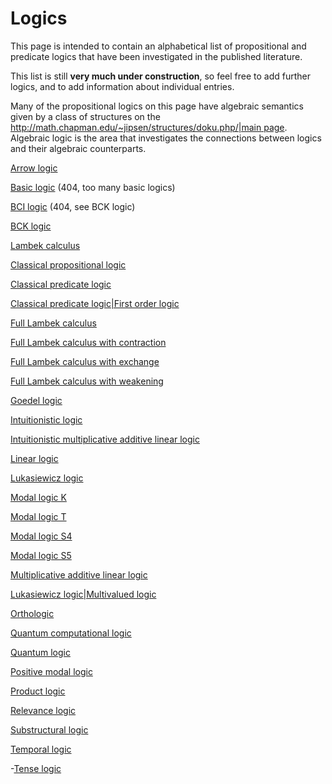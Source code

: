 # Logics

This page is intended to contain an alphabetical list of propositional and predicate logics that have been investigated in the published literature.

This list is still **very much under construction**, so feel free to add further logics, and to add information about individual entries.

Many of the propositional logics on this page have algebraic semantics given by a class of structures on the [http://math.chapman.edu/~jipsen/structures/doku.php/|main page](http://math.chapman.edu/~jipsen/structures/doku.php/|main_pages.md). Algebraic logic is the area that investigates the connections between logics and their algebraic counterparts.

  [Arrow logic](logics/arrow_logic.md) 
  
  [Basic logic](basic_logics.md) (404, too many basic logics)
  
  [BCI logic](bci_logics.md) (404, see BCK logic)
  
  [BCK logic](logics/bck_logic.md) 
  
  [Lambek calculus](logics/lambek_calculus.md)
  
  [Classical propositional logic](logics/classical_propositional_logics.md)
  
  [Classical predicate logic](classical_predicate_logics.md)
  
  [Classical predicate logic|First order logic](classical_predicate_logic|first_order_logics.md)
  
  [Full Lambek calculus](full_lambek_calculus.md)
  
  [Full Lambek calculus with contraction](full_lambek_calculus_with_contractions.md)
  
  [Full Lambek calculus with exchange](full_lambek_calculus_with_exchanges.md)
  
  [Full Lambek calculus with weakening](full_lambek_calculus_with_weakenings.md)
  
  [Goedel logic](goedel_logics.md)
  
  [Intuitionistic logic](intuitionistic_logics.md)
  
  [Intuitionistic multiplicative additive linear logic](intuitionistic_multiplicative_additive_linear_logics.md)
  
  [Linear logic](linear_logics.md)
  
  [Lukasiewicz logic](lukasiewicz_logics.md)
  
  [Modal logic K](modal_logic_ks.md)
  
  [Modal logic T](modal_logic_ts.md)
  
  [Modal logic S4](modal_logic_s4s.md)
  
  [Modal logic S5](modal_logic_s5s.md)
  
  [Multiplicative additive linear logic](multiplicative_additive_linear_logics.md)
  
  [Lukasiewicz logic|Multivalued logic](lukasiewicz_logic|multivalued_logics.md)
  
  [Orthologic](orthologics.md)
  
  [Quantum computational logic](quantum_computational_logics.md)
  
  [Quantum logic](quantum_logics.md)
  
  [Positive modal logic](positive_modal_logics.md)
  
  [Product logic](product_logics.md)
  
  [Relevance logic](relevance_logics.md)
  
  [Substructural logic](substructural_logics.md)
  
  [Temporal logic](temporal_logics.md)
  
  -[Tense logic](tense_logics.md)
